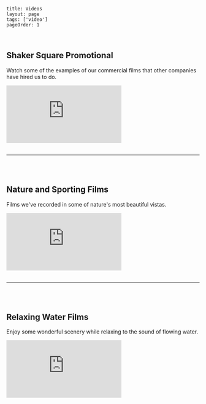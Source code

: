 ```
title: Videos
layout: page
tags: ['video']
pageOrder: 1
```
<div class="container">
	<div class="row">
		<div class="col-xs-3">
			<script src="https://apis.google.com/js/platform.js"></script>
			<div class="g-ytsubscribe" data-channel="GCCreativeVideos" data-layout="full" data-theme="dark" data-count="default"></div>
			<br>
			<h2>Shaker Square Promotional</h2>
			<p>
				Watch some of the examples of our commercial films that other companies have hired us to do.
			</p>
		</div>
		<div class="col-xs-3; video-container">
			<iframe id="ytplayer" type="text/html" src="http://www.youtube.com/embed/NngQDdYpfMY?autoplay=0&origin=http://example.com" frameborder="0"/></iframe>
		</div>
	</div>
	<br>
	<hr class="style-two">
	<br>
	<div class="row">
		<div class="col-xs-3">
			<br>
			<h2>Nature and Sporting Films</h2>
			<p>
				Films we've recorded in some of nature's most beautiful vistas. 
			</p>
		</div>
		<div class="col-xs-3; video-container">
			<iframe id="ytplayer" type="text/html" src="http://www.youtube.com/embed/JtkRBXQbIu4?autoplay=0&origin=http://example.com" frameborder="0"/></iframe>
		</div>
	</div>
	<br>
	<hr class="style-two">
	<br>	
	<div class="row">
		<div class="col-xs-3">
			<br>
			<h2>Relaxing Water Films</h2>
			<p>
				Enjoy some wonderful scenery while relaxing to the sound of flowing water. 
			</p>
		</div>
		<div class="col-xs-3; video-container">
			<iframe id="ytplayer" type="text/html" src="http://www.youtube.com/embed/41TpCUBKmFA?autoplay=0&origin=http://example.com" frameborder="0"/></iframe>
		</div>
	</div>	
</div>	